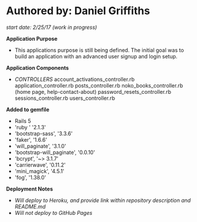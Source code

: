 # **Authored by: Daniel Griffiths**
*start date: 2/25/17 (work in progress)*


**Application Purpose**
- This applications purpose is still being defined. The initial goal was to build an application with an advanced user signup   and login setup. 


**Application Components**
- *CONTROLLERS*
 account_activations_controller.rb
 application_controller.rb
 posts_controller.rb
 noko_books_controller.rb (home page, help-contact-about)
 password_resets_controller.rb
 sessions_controller.rb
 users_controller.rb



**Added to gemfile**
- Rails 5
- 'ruby  '                    '2.1.3'
- 'bootstrap-sass',           '3.3.6'
- 'faker',                    '1.6.6'
- 'will_paginate',            '3.1.0'
- 'bootstrap-will_paginate', '0.0.10'
- 'bcrypt',                '~> 3.1.7'
- 'carrierwave',             '0.11.2'
- 'mini_magick',              '4.5.1'
- 'fog',                     '1.38.0'


**Deployment Notes**
- *Will deploy to Heroku, and provide link within repository description and README.md*
- *Will not deploy to GitHub Pages*

